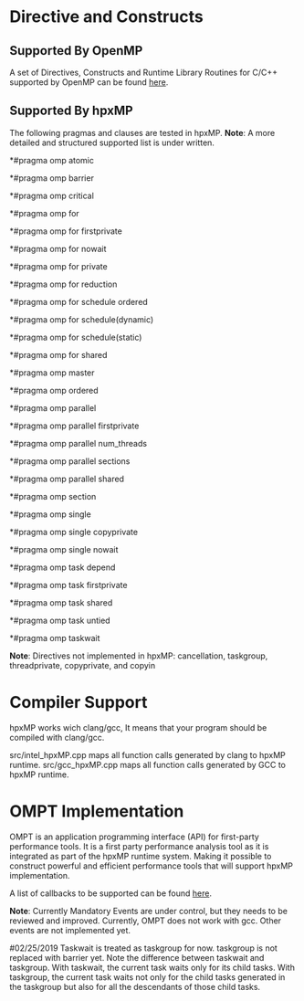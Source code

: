 
# Directive and Constructs

## Supported By OpenMP
A set of Directives, Constructs and Runtime Library Routines for C/C++ supported by OpenMP can be found 
[here](https://www.openmp.org/wp-content/uploads/OpenMP-4.5-1115-CPP-web.pdf).

## Supported By hpxMP
The following pragmas and clauses are tested in hpxMP.
**Note**: A more detailed and structured supported list is under written.

*#pragma omp atomic

*#pragma omp barrier

*#pragma omp critical

*#pragma omp for

*#pragma omp for firstprivate

*#pragma omp for nowait

*#pragma omp for private

*#pragma omp for reduction

*#pragma omp for schedule ordered

*#pragma omp for schedule(dynamic)

*#pragma omp for schedule(static)

*#pragma omp for shared

*#pragma omp master

*#pragma omp ordered

*#pragma omp parallel

*#pragma omp parallel firstprivate

*#pragma omp parallel num_threads

*#pragma omp parallel sections

*#pragma omp parallel shared

*#pragma omp section

*#pragma omp single

*#pragma omp single copyprivate

*#pragma omp single nowait

*#pragma omp task depend

*#pragma omp task firstprivate

*#pragma omp task shared

*#pragma omp task untied

*#pragma omp taskwait

**Note**: Directives not implemented in hpxMP:
cancellation, taskgroup, threadprivate, copyprivate, and copyin 

# Compiler Support
hpxMP works wich clang/gcc, 
It means that your program should be compiled with clang/gcc.

src/intel_hpxMP.cpp maps all function calls generated by clang to hpxMP runtime.
src/gcc_hpxMP.cpp maps all function calls generated by GCC to hpxMP runtime.

# OMPT Implementation
OMPT is an application programming interface (API) for first-party performance tools. 
It is a first party performance analysis tool as it is integrated as part of the hpxMP runtime system. 
Making it possible to construct powerful and efficient performance tools that will support hpxMP implementation.

A list of callbacks to be supported can be found [here](ompt-priorities.txt).

**Note**: Currently Mandatory Events are under control, but they needs to be 
reviewed and improved. Currently, OMPT does not work with gcc.
Other events are not implemented yet.

#02/25/2019
Taskwait is treated as taskgroup for now. taskgroup is not replaced with barrier yet.
Note the difference between taskwait and taskgroup.
With taskwait, the current task waits only for its child tasks.
With taskgroup, the current task waits not only for the child tasks generated in the taskgroup
but also for all the descendants of those child tasks.

